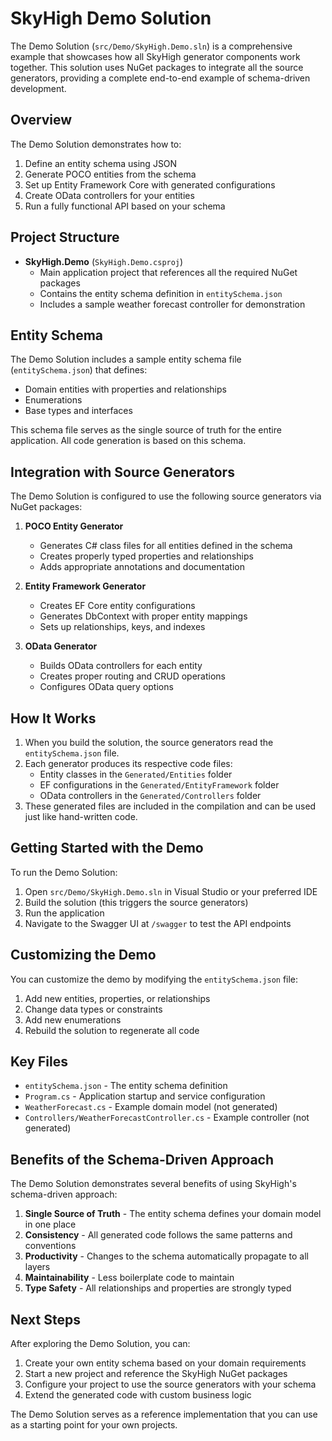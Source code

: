 # SkyHigh Demo Solution

The Demo Solution (`src/Demo/SkyHigh.Demo.sln`) is a comprehensive example that showcases how all SkyHigh generator components work together. This solution uses NuGet packages to integrate all the source generators, providing a complete end-to-end example of schema-driven development.

## Overview

The Demo Solution demonstrates how to:

1. Define an entity schema using JSON
2. Generate POCO entities from the schema
3. Set up Entity Framework Core with generated configurations
4. Create OData controllers for your entities
5. Run a fully functional API based on your schema

## Project Structure

- **SkyHigh.Demo** (`SkyHigh.Demo.csproj`)
  - Main application project that references all the required NuGet packages
  - Contains the entity schema definition in `entitySchema.json`
  - Includes a sample weather forecast controller for demonstration

## Entity Schema

The Demo Solution includes a sample entity schema file (`entitySchema.json`) that defines:

- Domain entities with properties and relationships
- Enumerations
- Base types and interfaces

This schema file serves as the single source of truth for the entire application. All code generation is based on this schema.

## Integration with Source Generators

The Demo Solution is configured to use the following source generators via NuGet packages:

1. **POCO Entity Generator**
   - Generates C# class files for all entities defined in the schema
   - Creates properly typed properties and relationships
   - Adds appropriate annotations and documentation

2. **Entity Framework Generator**
   - Creates EF Core entity configurations
   - Generates DbContext with proper entity mappings
   - Sets up relationships, keys, and indexes

3. **OData Generator**
   - Builds OData controllers for each entity
   - Creates proper routing and CRUD operations
   - Configures OData query options

## How It Works

1. When you build the solution, the source generators read the `entitySchema.json` file.
2. Each generator produces its respective code files:
   - Entity classes in the `Generated/Entities` folder
   - EF configurations in the `Generated/EntityFramework` folder
   - OData controllers in the `Generated/Controllers` folder
3. These generated files are included in the compilation and can be used just like hand-written code.

## Getting Started with the Demo

To run the Demo Solution:

1. Open `src/Demo/SkyHigh.Demo.sln` in Visual Studio or your preferred IDE
2. Build the solution (this triggers the source generators)
3. Run the application
4. Navigate to the Swagger UI at `/swagger` to test the API endpoints

## Customizing the Demo

You can customize the demo by modifying the `entitySchema.json` file:

1. Add new entities, properties, or relationships
2. Change data types or constraints
3. Add new enumerations
4. Rebuild the solution to regenerate all code

## Key Files

- `entitySchema.json` - The entity schema definition
- `Program.cs` - Application startup and service configuration
- `WeatherForecast.cs` - Example domain model (not generated)
- `Controllers/WeatherForecastController.cs` - Example controller (not generated)

## Benefits of the Schema-Driven Approach

The Demo Solution demonstrates several benefits of using SkyHigh's schema-driven approach:

1. **Single Source of Truth** - The entity schema defines your domain model in one place
2. **Consistency** - All generated code follows the same patterns and conventions
3. **Productivity** - Changes to the schema automatically propagate to all layers
4. **Maintainability** - Less boilerplate code to maintain
5. **Type Safety** - All relationships and properties are strongly typed

## Next Steps

After exploring the Demo Solution, you can:

1. Create your own entity schema based on your domain requirements
2. Start a new project and reference the SkyHigh NuGet packages
3. Configure your project to use the source generators with your schema
4. Extend the generated code with custom business logic

The Demo Solution serves as a reference implementation that you can use as a starting point for your own projects.